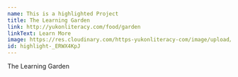 ```yaml
---
name: This is a highlighted Project
title: The Learning Garden
link: http://yukonliteracy.com/food/garden
linkText: Learn More
image: https://res.cloudinary.com/https-yukonliteracy-com/image/upload/q_35/v1659478142/IMG_8482_hrxwzb.heic
id: highlight-_ERWX4KpJ
---
```

The Learning Garden